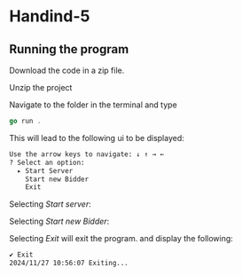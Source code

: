 # Handind-5

## Running the program

Download the code in a zip file.

Unzip the project

Navigate to the folder in the terminal and type 
`````go
go run .
``````

This will lead to the following ui to be displayed:
````bash
Use the arrow keys to navigate: ↓ ↑ → ← 
? Select an option: 
  ▸ Start Server
    Start new Bidder
    Exit
`````

Selecting $Start\:server$:

Selecting $Start\:new\:Bidder$:

Selecting $Exit$ will exit the program. and display the following:
```bash
✔ Exit
2024/11/27 10:56:07 Exiting...
```


